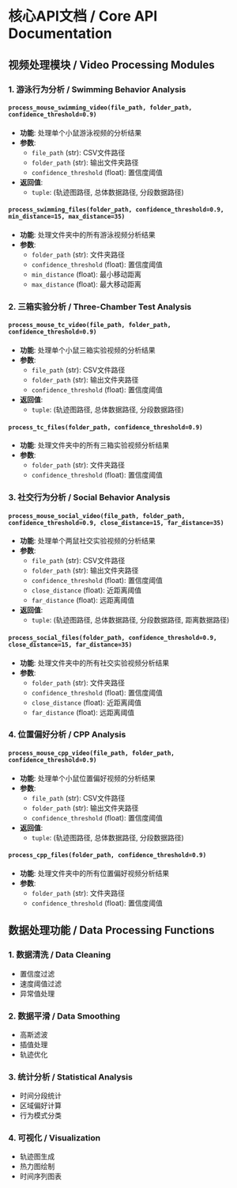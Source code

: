 # 核心API文档 / Core API Documentation

## 视频处理模块 / Video Processing Modules

### 1. 游泳行为分析 / Swimming Behavior Analysis

#### `process_mouse_swimming_video(file_path, folder_path, confidence_threshold=0.9)`
- **功能**: 处理单个小鼠游泳视频的分析结果
- **参数**:
  - `file_path` (str): CSV文件路径
  - `folder_path` (str): 输出文件夹路径
  - `confidence_threshold` (float): 置信度阈值
- **返回值**: 
  - `tuple`: (轨迹图路径, 总体数据路径, 分段数据路径)

#### `process_swimming_files(folder_path, confidence_threshold=0.9, min_distance=15, max_distance=35)`
- **功能**: 处理文件夹中的所有游泳视频分析结果
- **参数**:
  - `folder_path` (str): 文件夹路径
  - `confidence_threshold` (float): 置信度阈值
  - `min_distance` (float): 最小移动距离
  - `max_distance` (float): 最大移动距离

### 2. 三箱实验分析 / Three-Chamber Test Analysis

#### `process_mouse_tc_video(file_path, folder_path, confidence_threshold=0.9)`
- **功能**: 处理单个小鼠三箱实验视频的分析结果
- **参数**:
  - `file_path` (str): CSV文件路径
  - `folder_path` (str): 输出文件夹路径
  - `confidence_threshold` (float): 置信度阈值
- **返回值**: 
  - `tuple`: (轨迹图路径, 总体数据路径, 分段数据路径)

#### `process_tc_files(folder_path, confidence_threshold=0.9)`
- **功能**: 处理文件夹中的所有三箱实验视频分析结果
- **参数**:
  - `folder_path` (str): 文件夹路径
  - `confidence_threshold` (float): 置信度阈值

### 3. 社交行为分析 / Social Behavior Analysis

#### `process_mouse_social_video(file_path, folder_path, confidence_threshold=0.9, close_distance=15, far_distance=35)`
- **功能**: 处理单个两鼠社交实验视频的分析结果
- **参数**:
  - `file_path` (str): CSV文件路径
  - `folder_path` (str): 输出文件夹路径
  - `confidence_threshold` (float): 置信度阈值
  - `close_distance` (float): 近距离阈值
  - `far_distance` (float): 远距离阈值
- **返回值**: 
  - `tuple`: (轨迹图路径, 总体数据路径, 分段数据路径, 距离数据路径)

#### `process_social_files(folder_path, confidence_threshold=0.9, close_distance=15, far_distance=35)`
- **功能**: 处理文件夹中的所有社交实验视频分析结果
- **参数**:
  - `folder_path` (str): 文件夹路径
  - `confidence_threshold` (float): 置信度阈值
  - `close_distance` (float): 近距离阈值
  - `far_distance` (float): 远距离阈值

### 4. 位置偏好分析 / CPP Analysis

#### `process_mouse_cpp_video(file_path, folder_path, confidence_threshold=0.9)`
- **功能**: 处理单个小鼠位置偏好视频的分析结果
- **参数**:
  - `file_path` (str): CSV文件路径
  - `folder_path` (str): 输出文件夹路径
  - `confidence_threshold` (float): 置信度阈值
- **返回值**: 
  - `tuple`: (轨迹图路径, 总体数据路径, 分段数据路径)

#### `process_cpp_files(folder_path, confidence_threshold=0.9)`
- **功能**: 处理文件夹中的所有位置偏好视频分析结果
- **参数**:
  - `folder_path` (str): 文件夹路径
  - `confidence_threshold` (float): 置信度阈值

## 数据处理功能 / Data Processing Functions

### 1. 数据清洗 / Data Cleaning
- 置信度过滤
- 速度阈值过滤
- 异常值处理

### 2. 数据平滑 / Data Smoothing
- 高斯滤波
- 插值处理
- 轨迹优化

### 3. 统计分析 / Statistical Analysis
- 时间分段统计
- 区域偏好计算
- 行为模式分类

### 4. 可视化 / Visualization
- 轨迹图生成
- 热力图绘制
- 时间序列图表 